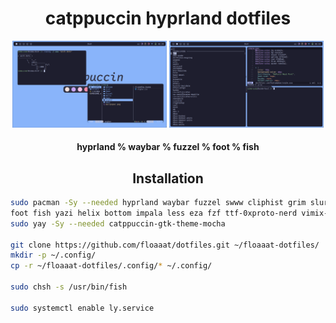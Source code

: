 <h1 align="center">catppuccin hyprland dotfiles</h1>

<p align="middle">
  <img src="assets/1.png" width="49%"/>
  <img src="assets/2.png" width="49%"/>
</p>

<h4 align="center">
  hyprland % waybar % fuzzel % foot % fish
</h4>

<h2 align="center"><b>Installation</b></h2>

```sh
sudo pacman -Sy --needed hyprland waybar fuzzel swww cliphist grim slurp ly \
foot fish yazi helix bottom impala less eza fzf ttf-0xproto-nerd vimix-cursors
sudo yay -Sy --needed catppuccin-gtk-theme-mocha

git clone https://github.com/floaaat/dotfiles.git ~/floaaat-dotfiles/
mkdir -p ~/.config/
cp -r ~/floaaat-dotfiles/.config/* ~/.config/

sudo chsh -s /usr/bin/fish

sudo systemctl enable ly.service
```
